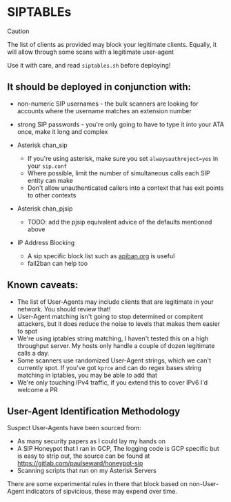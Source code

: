 # SIPTABLEs

> [!CAUTION]
> The list of clients as provided may block your legitimate clients. Equally, it will allow through some scans with a legitimate user-agent
> 
> Use it with care, and read `siptables.sh` before deploying!

## It should be deployed in conjunction with:
* non-numeric SIP usernames - the bulk scanners are looking for accounts where the username matches an extension number
* strong SIP passwords - you're only going to have to type it into your ATA once, make it long and complex

* Asterisk chan_sip
  * If you're using asterisk, make sure you set `alwaysauthreject=yes` in your `sip.conf`
  * Where possible, limit the number of simultaneous calls each SIP entity can make
  * Don't allow unauthenticated callers into a context that has exit points to other contexts

* Asterisk chan_pjsip
  * TODO: add the pjsip equivalent advice of the defaults mentioned above

* IP Address Blocking
  * A sip specific block list such as [apiban.org](https://apiban.org) is useful
  * fail2ban can help too

## Known caveats:
* The list of User-Agents may include clients that are legitimate in your network.  You should review that!
* User-Agent matching isn't going to stop determined or compitent attackers, but it does reduce the noise to levels that makes them easier to spot
* We're using iptables string matching, I haven't tested this on a high throughput server.  My hosts only handle a couple of dozen legitimate calls a day.
* Some scanners use randomized User-Agent strings, which we can't currently spot.  If you've got `kprce` and can do regex bases string matching in iptables, you may be able to add that
* We're only touching IPv4 traffic, if you extend this to cover IPv6 I'd welcome a PR

## User-Agent Identification Methodology
Suspect User-Agents have been sourced from:
* As many security papers as I could lay my hands on
* A SIP Honeypot that I ran in GCP,  The logging code is GCP specific but is easy to strip out, the source can be found at https://gitlab.com/paulseward/honeypot-sip
* Scanning scripts that run on my Asterisk Servers

There are some experimental rules in there that block based on non-User-Agent indicators of sipvicious, these may expend over time.
